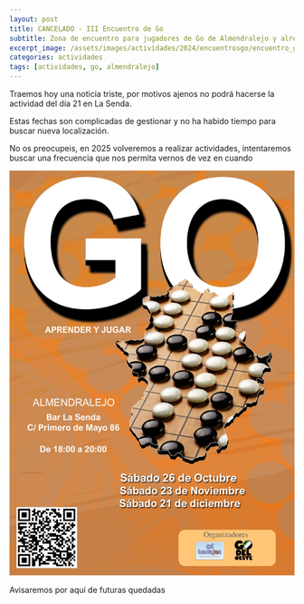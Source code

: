 ```yaml
---
layout: post
title: CANCELADO - III Encuentro de Go
subtitle: Zona de encuentro para jugadores de Go de Almendralejo y alrededores
excerpt_image: /assets/images/actividades/2024/encuentrosgo/encuentro_go_2024.jpg
categories: actividades
tags: [actividades, go, almendralejo]
---
```


Traemos hoy una noticia triste, por motivos ajenos no podrá hacerse la actividad del día 21 en La Senda.

Estas fechas son complicadas de gestionar y no ha habido tiempo para buscar nueva localización.

No os preocupeis, en 2025 volveremos a realizar actividades, intentaremos buscar una frecuencia que nos permita vernos de vez en cuando

![Poster de Jornadas](/assets/images/actividades/2024/encuentrosgo/encuentro_go_2024.jpg)

Avisaremos por aquí de futuras quedadas










